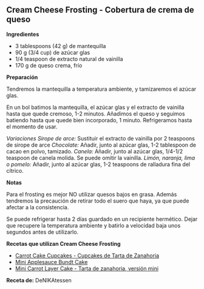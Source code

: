 ## Cream Cheese Frosting - Cobertura de crema de queso

**Ingredientes**

- 3 tablespoons (42 g) de mantequilla
- 90 g (3/4 cup) de azúcar glas
- 1/4 teaspoon de extracto natural de vainilla
- 170 g de queso crema, frío

**Preparación**

Tendremos la mantequilla a temperatura ambiente, y tamizaremos el azúcar glas.

En un bol batimos la mantequilla, el azúcar glas y el extracto de vainilla hasta que quede cremoso, 1-2 minutos. Añadimos el queso y seguimos batiendo hasta que quede bien incorporado, 1 minuto. Refrigeramos hasta el momento de usar.

*Variaciones*
*Sirope de arce:* Sustituir el extracto de vainilla por 2 teaspoons de sirope de arce
*Chocolate:* Añadir, junto al azúcar glas, 1-2 tablespoon de cacao en polvo, tamizado.
*Canela:* Añadir, junto al azúcar glas, 1/4-1/2 teaspoon de canela molida. Se puede omitir la vainilla.
*Limón, naranja, lima o pomelo:* Añadir, junto al azúcar glas, 1-2 teaspoons de ralladura fina del cítrico.

**Notas**

Para el frosting es mejor NO utilizar quesos bajos en grasa. Además tendremos la precaución de retirar todo el suero que haya, ya que puede afectar a la consistencia.

Se puede refrigerar hasta 2 días guardado en un recipiente hermético. Dejar que recupere la temperatura ambiente y batirlo a velocidad baja unos segundos antes de utilizarlo.

**Recetas que utilizan Cream Cheese Frosting**

- [Carrot Cake Cupcakes - Cupcakes de Tarta de Zanahoria](../dulce/carrot-cake-cupcakes-cupcakes-de-tarta-de-zanahoria.md)
- [Mini Applesauce Bundt Cake](../dulce/mini-applesauce-bundt-cake.md)
- [Mini Carrot Layer Cake - Tarta de zanahoria, versión mini](../dulce/mini-carrot-layer-cake-tarta-de-zanahoria-version-mini.md)

**Receta de:** DeNIKAtessen